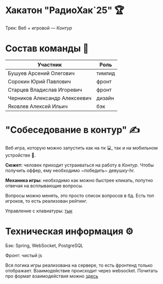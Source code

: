 # Хакатон "РадиоХак`25" 🏆

Трек: Веб + игровой — *Контур*

# Состав команды 👤

| **Участник**                  | **Роль** |
|-------------------------------|----------|
| Бушуев Арсений Олегович       | тимлид   |
| Сорокин Юрий Павлович         | фронт    |
| Старцев Владислав Игоревич    | фронт    |
| Черников Александр Алексеевич | дизайн   |
| Яковлев Алексей Ильич         | бэк      |

# "Собеседование в контур" ✍️

Веб игра, которую можно запустить как на пк 💻, так и на мобильном устройстве 📱.

**Сюжет:** человек приходит устраиваться на работу в *Контур*. Чтобы получить оффер, ему необходимо ~победить~
девушку-hr.

**Механика игры:** необходимо как можно быстрее кликать, попутно отвечая на всплывающие вопросы.

Вопросы можно менять, это просто список вопросов в бд. Есть топ игроков, то есть реализован рейтинг.

Управление с клавиатуры: [тык](https://github.com/yakovlev05/kontur-radiohack/issues/68)

# Техническая информация ⚙️

Бэк: Spring, WebSocket, PostgreSQL

Фронт: чистый js

Вся логика игры реализована на сервере, то есть фронтенд только отображает. Взаимодействие происходит через websocket.
Почитать про формат взаимодействия можно [здесь](https://github.com/yakovlev05/kontur-radiohack/blob/main/doc/ws.md)
